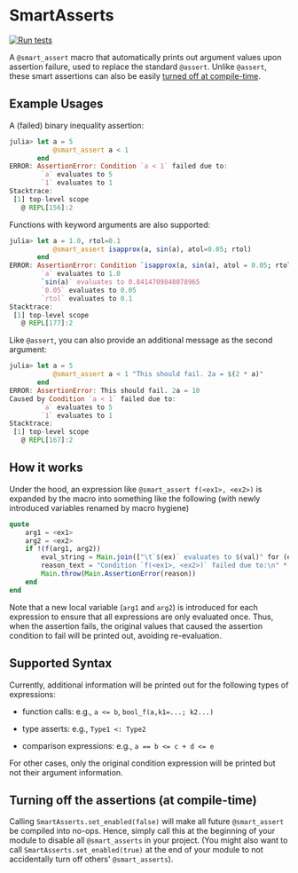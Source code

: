 # SmartAsserts

[![Run tests](https://github.com/MrVPlusOne/SmartAsserts.jl/actions/workflows/test.yml/badge.svg)](https://github.com/MrVPlusOne/SmartAsserts.jl/actions/workflows/test.yml)


A `@smart_assert` macro that automatically prints out argument values upon assertion failure, used to replace the standard `@assert`. Unlike `@assert`, these smart assertions can also be easily [turned off at compile-time](https://github.com/MrVPlusOne/SmartAsserts.jl#turning-off-the-assertions-at-compile-time).

## Example Usages

A (failed) binary inequality assertion:
```julia
julia> let a = 5
           @smart_assert a < 1
       end
ERROR: AssertionError: Condition `a < 1` failed due to:
        `a` evaluates to 5
        `1` evaluates to 1
Stacktrace:
 [1] top-level scope
   @ REPL[156]:2
```

Functions with keyword arguments are also supported:
```julia
julia> let a = 1.0, rtol=0.1
           @smart_assert isapprox(a, sin(a), atol=0.05; rtol)
       end
ERROR: AssertionError: Condition `isapprox(a, sin(a), atol = 0.05; rtol)` failed due to:
        `a` evaluates to 1.0
        `sin(a)` evaluates to 0.8414709848078965
        `0.05` evaluates to 0.05
        `rtol` evaluates to 0.1
Stacktrace:
 [1] top-level scope
   @ REPL[177]:2
```

Like `@assert`, you can also provide an additional message as the second argument:
```julia
julia> let a = 5
           @smart_assert a < 1 "This should fail. 2a = $(2 * a)"
       end
ERROR: AssertionError: This should fail. 2a = 10
Caused by Condition `a < 1` failed due to:
        `a` evaluates to 5
        `1` evaluates to 1
Stacktrace:
 [1] top-level scope
   @ REPL[167]:2
```

## How it works
Under the hood, an expression like `@smart_assert f(<ex1>, <ex2>)` is expanded by the macro into something like the following (with newly introduced variables renamed by macro hygiene)
```julia
quote
    arg1 = <ex1>
    arg2 = <ex2>
    if !(f(arg1, arg2))
        eval_string = Main.join(["\t`$(ex)` evaluates to $(val)" for (ex, val) in Main.zip((<ex1>, <ex2>), (arg1, arg2))], "\n")
        reason_text = "Condition `f(<ex1>, <ex2>)` failed due to:\n" * eval_string
        Main.throw(Main.AssertionError(reason))
    end
end
```

Note that a new local variable (`arg1` and `arg2`) is introduced for each expression to ensure that all expressions are only evaluated once. Thus, when the assertion fails, the original values that caused the assertion condition to fail will be printed out, avoiding re-evaluation.

## Supported Syntax
Currently, additional information will be printed out for the following types of expressions:
- function calls: e.g., `a <= b`, `bool_f(a,k1=...; k2...)`

- type asserts: e.g., `Type1 <: Type2`

- comparison expressions: e.g., `a == b <= c + d <= e`

For other cases, only the original condition expression will be printed but not their argument information.

## Turning off the assertions (at compile-time)

Calling `SmartAsserts.set_enabled(false)` will make all future `@smart_assert` 
be compiled into no-ops. Hence, simply call this at the beginning of your module 
to disable all `@smart_asserts` in your project. 
(You might also want to call `SmartAsserts.set_enabled(true)` at the end of your 
module to not accidentally turn off others' `@smart_asserts`).